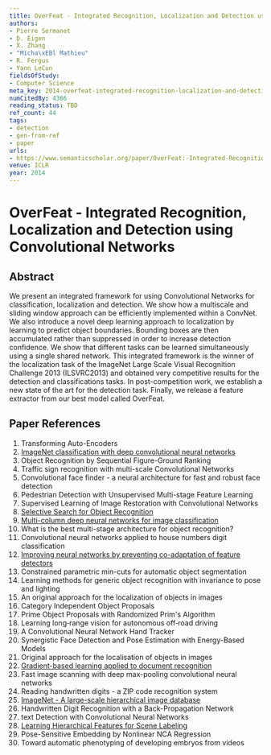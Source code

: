 ```yaml
---
title: OverFeat - Integrated Recognition, Localization and Detection using Convolutional Networks
authors:
- Pierre Sermanet
- D. Eigen
- X. Zhang
- "Micha\xEBl Mathieu"
- R. Fergus
- Yann LeCun
fieldsOfStudy:
- Computer Science
meta_key: 2014-overfeat-integrated-recognition-localization-and-detection-using-convolutional-networks
numCitedBy: 4366
reading_status: TBD
ref_count: 44
tags:
- detection
- gen-from-ref
- paper
urls:
- https://www.semanticscholar.org/paper/OverFeat:-Integrated-Recognition,-Localization-and-Sermanet-Eigen/1109b663453e78a59e4f66446d71720ac58cec25?sort=total-citations
venue: ICLR
year: 2014
---
```


# OverFeat - Integrated Recognition, Localization and Detection using Convolutional Networks

## Abstract

We present an integrated framework for using Convolutional Networks for classification, localization and detection. We show how a multiscale and sliding window approach can be efficiently implemented within a ConvNet. We also introduce a novel deep learning approach to localization by learning to predict object boundaries. Bounding boxes are then accumulated rather than suppressed in order to increase detection confidence. We show that different tasks can be learned simultaneously using a single shared network. This integrated framework is the winner of the localization task of the ImageNet Large Scale Visual Recognition Challenge 2013 (ILSVRC2013) and obtained very competitive results for the detection and classifications tasks. In post-competition work, we establish a new state of the art for the detection task. Finally, we release a feature extractor from our best model called OverFeat.

## Paper References

1. Transforming Auto-Encoders
2. [ImageNet classification with deep convolutional neural networks](2012-alexnet.md)
3. Object Recognition by Sequential Figure-Ground Ranking
4. Traffic sign recognition with multi-scale Convolutional Networks
5. Convolutional face finder - a neural architecture for fast and robust face detection
6. Pedestrian Detection with Unsupervised Multi-stage Feature Learning
7. Supervised Learning of Image Restoration with Convolutional Networks
8. [Selective Search for Object Recognition](2013-selective-search-for-object-recognition)
9. [Multi-column deep neural networks for image classification](2012-multi-column-deep-neural-networks-for-image-classification)
10. What is the best multi-stage architecture for object recognition?
11. Convolutional neural networks applied to house numbers digit classification
12. [Improving neural networks by preventing co-adaptation of feature detectors](2012-improving-neural-networks-by-preventing-co-adaptation-of-feature-detectors)
13. Constrained parametric min-cuts for automatic object segmentation
14. Learning methods for generic object recognition with invariance to pose and lighting
15. An original approach for the localization of objects in images
16. Category Independent Object Proposals
17. Prime Object Proposals with Randomized Prim's Algorithm
18. Learning long‐range vision for autonomous off‐road driving
19. A Convolutional Neural Network Hand Tracker
20. Synergistic Face Detection and Pose Estimation with Energy-Based Models
21. Original approach for the localisation of objects in images
22. [Gradient-based learning applied to document recognition](1998-lenet5.md)
23. Fast image scanning with deep max-pooling convolutional neural networks
24. Reading handwritten digits - a ZIP code recognition system
25. [ImageNet - A large-scale hierarchical image database](2009-imagenet-a-large-scale-hierarchical-image-database)
26. Handwritten Digit Recognition with a Back-Propagation Network
27. text Detection with Convolutional Neural Networks
28. [Learning Hierarchical Features for Scene Labeling](2013-learning-hierarchical-features-for-scene-labeling)
29. Pose-Sensitive Embedding by Nonlinear NCA Regression
30. Toward automatic phenotyping of developing embryos from videos
